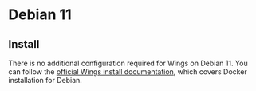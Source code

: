 # Debian 11

## Install

There is no additional configuration required for Wings on Debian 11. You can follow the [official Wings install documentation](../../Documentation/Wings/installing.md), which covers Docker installation for Debian.
